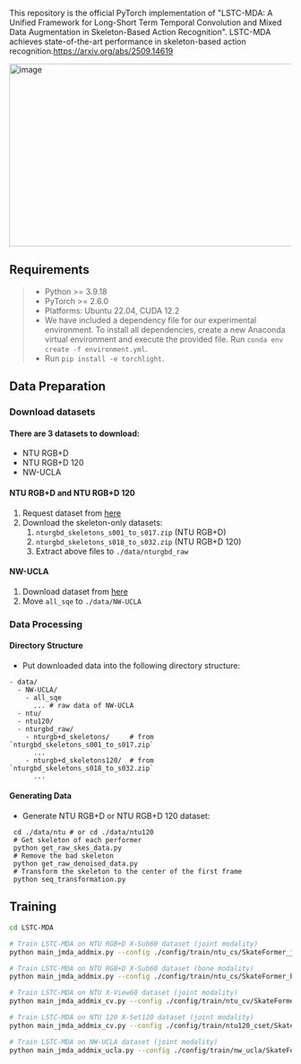 
This repository is the official PyTorch implementation of "LSTC-MDA: A Unified Framework for Long-Short Term Temporal Convolution and Mixed Data Augmentation in Skeleton-Based Action Recognition". LSTC-MDA achieves state-of-the-art performance in skeleton-based action recognition.https://arxiv.org/abs/2509.14619

<img width="1080" height="326" alt="image" src="https://github.com/user-attachments/assets/68bb36e4-6d46-42a8-8604-680b61dfd76b" />

## Requirements
> - Python >= 3.9.18
> - PyTorch >= 2.6.0
> - Platforms: Ubuntu 22.04, CUDA 12.2
> - We have included a dependency file for our experimental environment. To install all dependencies, create a new Anaconda virtual environment and execute the provided file. Run `conda env create -f environment.yml`.
> - Run `pip install -e torchlight`.

## Data Preparation

### Download datasets

#### There are 3 datasets to download:

- NTU RGB+D
- NTU RGB+D 120
- NW-UCLA

#### NTU RGB+D and NTU RGB+D 120

1. Request dataset from [here](https://rose1.ntu.edu.sg/dataset/actionRecognition)
2. Download the skeleton-only datasets:
   1. `nturgbd_skeletons_s001_to_s017.zip` (NTU RGB+D)
   2. `nturgbd_skeletons_s018_to_s032.zip` (NTU RGB+D 120)
   3. Extract above files to `./data/nturgbd_raw`

#### NW-UCLA

1. Download dataset from [here](https://www.dropbox.com/s/10pcm4pksjy6mkq/all_sqe.zip?dl=0)
2. Move `all_sqe` to `./data/NW-UCLA`

### Data Processing

#### Directory Structure

- Put downloaded data into the following directory structure:

```
- data/
  - NW-UCLA/
    - all_sqe
      ... # raw data of NW-UCLA
  - ntu/
  - ntu120/
  - nturgbd_raw/
    - nturgb+d_skeletons/     # from `nturgbd_skeletons_s001_to_s017.zip`
      ...
    - nturgb+d_skeletons120/  # from `nturgbd_skeletons_s018_to_s032.zip`
      ...
```

#### Generating Data

- Generate NTU RGB+D or NTU RGB+D 120 dataset:

```
 cd ./data/ntu # or cd ./data/ntu120
 # Get skeleton of each performer
 python get_raw_skes_data.py
 # Remove the bad skeleton 
 python get_raw_denoised_data.py
 # Transform the skeleton to the center of the first frame
 python seq_transformation.py
```
## Training
```bash
cd LSTC-MDA

# Train LSTC-MDA on NTU RGB+D X-Sub60 dataset (joint modality)
python main_jmda_addmix.py --config ./config/train/ntu_cs/SkateFormer_j_tconv_jmda_add_mixup.yaml

# Train LSTC-MDA on NTU RGB+D X-Sub60 dataset (bone modality)
python main_jmda_addmix.py --config ./config/train/ntu_cs/SkateFormer_b_tconv_jmda_add_mixup.yaml

# Train LSTC-MDA on NTU X-View60 dataset (joint modality)
python main_jmda_addmix_cv.py --config ./config/train/ntu_cv/SkateFormer_j_tconv_jmda_add_mixup.yaml

# Train LSTC-MDA on NTU 120 X-Set120 dataset (joint modality)
python main_jmda_addmix_cv.py --config ./config/train/ntu120_cset/SkateFormer_j_tconv_jmda_add_mixup.yaml 

# Train LSTC-MDA on NW-UCLA dataset (joint modality)
python main_jmda_addmix_ucla.py --config ./config/train/nw_ucla/SkateFormer_j_tconv_jmda_add_mixup.yaml
```
